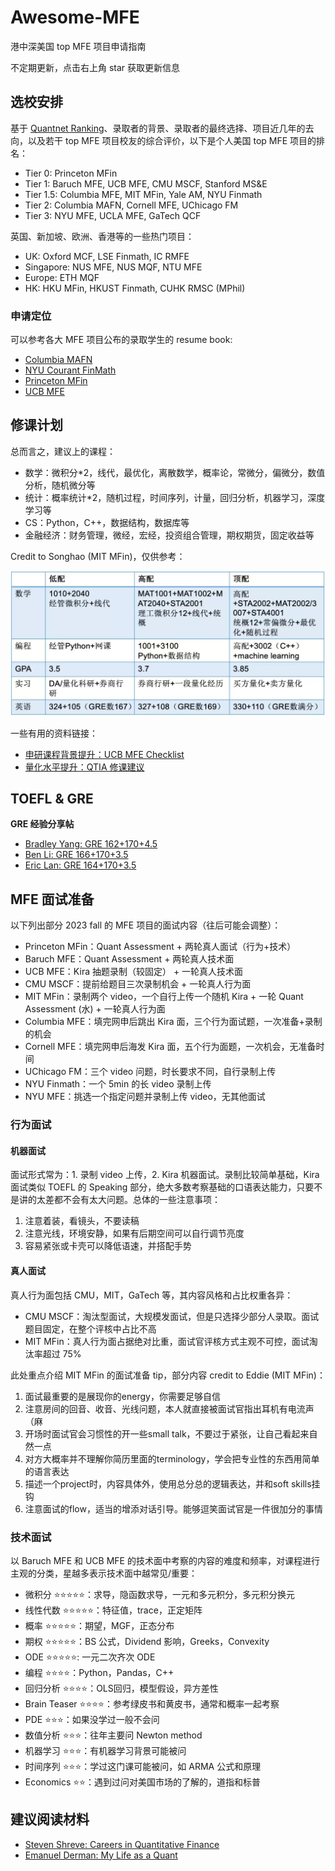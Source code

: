 # Awesome-MFE

港中深美国 top MFE 项目申请指南

不定期更新，点击右上角 star 获取更新信息

## 选校安排

基于 [Quantnet Ranking](https://quantnet.com/mfe-programs-rankings/)、录取者的背景、录取者的最终选择、项目近几年的去向，以及若干 top MFE 项目校友的综合评价，以下是个人美国 top MFE 项目的排名：

- Tier 0: Princeton MFin
- Tier 1: Baruch MFE, UCB MFE, CMU MSCF, Stanford MS\&E
- Tier 1.5: Columbia MFE, MIT MFin, Yale AM, NYU Finmath
- Tier 2: Columbia MAFN, Cornell MFE, UChicago FM
- Tier 3: NYU MFE, UCLA MFE, GaTech QCF

英国、新加坡、欧洲、香港等的一些热门项目：

- UK: Oxford MCF, LSE Finmath, IC RMFE
- Singapore: NUS MFE, NUS MQF, NTU MFE
- Europe: ETH MQF
- HK: HKU MFin, HKUST Finmath, CUHK RMSC (MPhil)

### 申请定位

可以参考各大 MFE 项目公布的录取学生的 resume book:

- [Columbia MAFN](resume_book/Columbia-MAFN/Columbia-finmath-2018.pdf)
- [NYU Courant FinMath](resume_book/NYU-Courant)
- [Princeton MFin](resume_book/Princeton)
- [UCB MFE](resume_book/UCB)

## 修课计划

总而言之，建议上的课程：

- 数学：微积分\*2，线代，最优化，离散数学，概率论，常微分，偏微分，数值分析，随机微分等
- 统计：概率统计\*2，随机过程，时间序列，计量，回归分析，机器学习，深度学习等
- CS：Python，C++，数据结构，数据库等
- 金融经济：财务管理，微经，宏经，投资组合管理，期权期货，固定收益等

Credit to Songhao (MIT MFin)，仅供参考：

<img src="./imgs/course.jpg" width="650">

一些有用的资料链接：

- [申研课程背景提升：UCB MFE Checklist](https://mfe.haas.berkeley.edu/admissions/prerequisites)
- [量化水平提升：QTIA 修课建议](https://mp.weixin.qq.com/s/QLJxe6mqB6g_tmdvmpFJyA)

## TOEFL & GRE

**GRE 经验分享帖**

- [Bradley Yang: GRE 162+170+4.5](https://www.zhihu.com/question/499380225/answer/2722956671)
- [Ben Li: GRE 166+170+3.5](https://zhuanlan.zhihu.com/p/448738149)
- [Eric Lan: GRE 164+170+3.5](https://zhuanlan.zhihu.com/p/386356094)

## MFE 面试准备

以下列出部分 2023 fall 的 MFE 项目的面试内容（往后可能会调整）：

- Princeton MFin：Quant Assessment + 两轮真人面试（行为+技术）
- Baruch MFE：Quant Assessment + 两轮真人技术面
- UCB MFE：Kira 抽题录制（较固定） + 一轮真人技术面
- CMU MSCF：提前给题目三次录制机会 + 一轮真人行为面
- MIT MFin：录制两个 video，一个自行上传一个随机 Kira + 一轮 Quant Assessment (水) + 一轮真人行为面
- Columbia MFE：填完网申后跳出 Kira 面，三个行为面试题，一次准备+录制的机会
- Cornell MFE：填完网申后海发 Kira 面，五个行为面题，一次机会，无准备时间
- UChicago FM：三个 video 问题，时长要求不同，自行录制上传
- NYU Finmath：一个 5min 的长 video 录制上传
- NYU MFE：挑选一个指定问题并录制上传 video，无其他面试

### 行为面试

#### **机器面试**

面试形式常为：1. 录制 video 上传，2. Kira 机器面试。录制比较简单基础，Kira 面试类似 TOEFL 的 Speaking 部分，绝大多数考察基础的口语表达能力，只要不是讲的太差都不会有太大问题。总体的一些注意事项：

1. 注意着装，看镜头，不要读稿
2. 注意光线，环境安静，如果有后期空间可以自行调节亮度
3. 容易紧张或卡壳可以降低语速，并搭配手势

#### **真人面试**

真人行为面包括 CMU，MIT，GaTech 等，其内容风格和占比权重各异：
- CMU MSCF：淘汰型面试，大规模发面试，但是只选择少部分人录取。面试题目固定，在整个评核中占比不高
- MIT MFin：真人行为面占据绝对比重，面试官评核方式主观不可控，面试淘汰率超过 75%

此处重点介绍 MIT MFin 的面试准备 tip，部分内容 credit to Eddie (MIT MFin)：

1. 面试最重要的是展现你的energy，你需要足够自信
2. 注意房间的回音、收音、光线问题，本人就直接被面试官指出耳机有电流声（麻
3. 开场时面试官会习惯性的开一些small talk，不要过于紧张，让自己看起来自然一点
4. 对方大概率并不理解你简历里面的terminology，学会把专业性的东西用简单的语言表达
5. 描述一个project时，内容具体外，使用总分总的逻辑表达，并和soft skills挂钩
6. 注意面试的flow，适当的增添对话引导。能够逗笑面试官是一件很加分的事情



### 技术面试

以 Baruch MFE 和 UCB MFE 的技术面中考察的内容的难度和频率，对课程进行主观的分类，星越多表示技术面中越常见/重要：

- 微积分 ⭐⭐⭐⭐⭐：求导，隐函数求导，一元和多元积分，多元积分换元
- 线性代数 ⭐⭐⭐⭐⭐：特征值，trace，正定矩阵
- 概率 ⭐⭐⭐⭐⭐：期望，MGF，正态分布
- 期权 ⭐⭐⭐⭐⭐：BS 公式，Dividend 影响，Greeks，Convexity
- ODE ⭐⭐⭐⭐⭐: 一元二次齐次 ODE
- 编程 ⭐⭐⭐⭐：Python，Pandas，C++
- 回归分析 ⭐⭐⭐⭐：OLS回归，模型假设，异方差性
- Brain Teaser ⭐⭐⭐⭐：参考绿皮书和黄皮书，通常和概率一起考察
- PDE ⭐⭐⭐：如果没学过一般不会问
- 数值分析 ⭐⭐⭐：往年主要问 Newton method
- 机器学习 ⭐⭐⭐：有机器学习背景可能被问
- 时间序列 ⭐⭐⭐：学过这门课可能被问，如 ARMA 公式和原理
- Economics ⭐⭐：遇到过问对美国市场的了解的，道指和标普

## 建议阅读材料

- [Steven Shreve: Careers in Quantitative Finance](https://apply.mscf.cmu.edu/article/steve-shreve-industry-brief.pdf)
- [Emanuel Derman: My Life as a Quant](https://download.e-bookshelf.de/download/0000/5845/30/L-G-0000584530-0002384412.pdf)